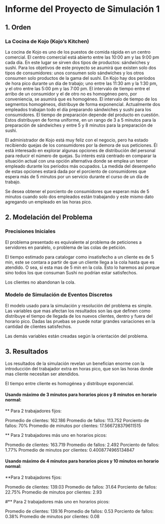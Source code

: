 # Informe del Proyecto de Simulación 1

## 1. Orden



### La Cocina de Kojo (Kojo’s Kitchen)

La cocina de Kojo es uno de los puestos de comida rápida en un centro comercial. El centro comercial está abierto entre las 10:00 am y las 9:00 pm cada día. En este lugar se sirven dos tipos de productos: sándwiches y sushi. Para los objetivos de este proyecto se asumirá que existen solo dos tipos de consumidores: unos consumen solo sándwiches y los otros consumen solo productos de la gama del sushi. En Kojo hay dos perı́odos de hora pico durante un día de trabajo; uno entre las 11:30 am y la 1:30 pm, y el otro entre las 5:00 pm y las 7:00 pm. El intervalo de tiempo entre el arribo de un consumidor y el de otro no es homogéneo pero, por conveniencia, se asumirá que es homogéneo. El intervalo de tiempo de los segmentos homogéneos, distribuye de forma exponencial. Actualmente dos empleados trabajan todo el día preparando sándwiches y sushi para los consumidores. El tiempo de preparación depende del producto en cuestión. Estos distribuyen de forma uniforme, en un rango de 3 a 5 minutos para la preparación de sándwiches y entre 5 y 8 minutos para la preparación de sushi.

El administrador de Kojo está muy feliz con el negocio, pero ha estado recibiendo quejas de los consumidores por la demora de sus peticiones. Él está interesado en explorar algunas opciones de distribución del personal para reducir el número de quejas. Su interés está centrado en comparar la situación actual con una opción alternativa donde se emplea un tercer empleado durante los perı́odos más ocupados. La medida del desempeño de estas opciones estará dada por el porciento de consumidores que espera más de 5 minutos por un servicio durante el curso de un día de trabajo.

Se desea obtener el porciento de consumidores que esperan más de 5 minutos cuando solo dos empleados están trabajando y este mismo dato agregando un empleado en las horas pico.

## 2. Modelación del Problema

### Precisiones Iniciales

El problema presentado es equivalente al problema de peticiones a servidores en paralelo, o problema de las colas de petición. 

El tiempo estimado para catalogar como insatisfecho a un cliente es de 5 min, este se contara a partir de que un cliente llega a la cola hasta que es atendido. O sea, si esta mas de 5 min en la cola. Esto lo haremos así porque sino todos los que consuman Sushi no podrían estar satisfechos.

Los clientes no abandonan la cola.

### Modelo de Simulación de Eventos Discretos

El modelo usado para la simulación y resolución del problema es simple. Las variables que mas afectan los resultados son las que definen como distribuye el tiempo de llegada de los nuevos clientes, dentro y fuera del horario pico. Dadas las pruebas se puede notar grandes variaciones en la cantidad de clientes satisfechos.  

Las demás variables están creadas según la orientación del problema.

## 3. Resultados

Los resultados de la simulación revelan un benefician enorme con la introducción del trabajador extra en horas pico, que son las horas donde mas cliente necesitan ser atendidos.

El tiempo entre cliente es homogénea y distribuye exponencial. 

#### Usando máximo de 3 minutos para horarios picos y 8 minutos en horario normal: 

** Para 2 trabajadores fijos:

Promedio de clientes: 162.186
Promedio de fallos: 113.752
Porciento de fallos: 70%
Promedio de minutos por clientes: 17.566728379611515

** Para 2 trabajadores más uno en horarios picos:

Promedio de clientes: 163.719
Promedio de fallos: 2.492
Porciento de fallos: 1.77%
Promedio de minutos por clientes: 0.4008774965134847

#### Usando máximo de 4 minutos para horarios picos y 10 minutos en horario normal: 

**Para 2 trabajadores fijos:

Promedio de clientes: 139.03
Promedio de fallos: 31.64
Porciento de fallos: 22.75%
Promedio de minutos por clientes: 2.93

#** Para 2 trabajadores más uno en horarios picos:

Promedio de clientes: 139.16
Promedio de fallos: 0.53
Porciento de fallos: 0.38%
Promedio de minutos por clientes: 0.08


